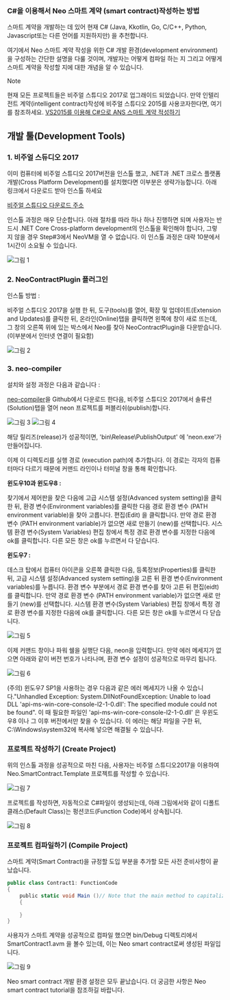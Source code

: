 ### C#을 이용해서 Neo 스마트 계약 (smart contract)작성하는 방법

스마트 계약을 개발하는 데 있어 현재 C# (Java, Kkotlin, Go, C/C++, Python, Javascript또는 다른 언어를 지원하지만) 을 추천합니다. 

여기에서 Neo 스마트 계약 작성을 위한 C# 개발 환경(development environment)을 구성하는 간단한 설명을 다룰 것이며, 
개발자는 어떻게 컴파일 하는 지 그리고 어떻게 스마트 계약을 작성할 지에 대한 개념을 알 수 있습니다. 

 > [!Note]  
 > 현재 모든 프로젝트들은 비주얼 스튜디오 2017로 업그래이드 되었습니다. 만약 인텔리전트 계약(intelligent contract)작성에
비주얼 스튜디오 2015를 사용코자한다면, 여기를 참조하세요. 
[VS2015를 이용해 C#으로 ANS 스마트 계약 적성하기](https://github.com/CityOfZion/docs/blob/develop/en-us/sc/getting-started-2015.md)

## 개발 툴(Development Tools)

### 1. 비주얼 스듀디오 2017
이미 컴퓨터에 비주얼 스튜디오 2017버전을 인스톨 했고, .NET과 .NET 크로스 플랫폼 개발(Cross Platform Development)를 설치했다면
이부분은 생략가능합니다. 아래 링크에서 다운로드 받아 인스톨 하세요

[비주얼 스튜디오 다운로드 주소](https://www.visualstudio.com/products/visual-studio-community-vs)

인스톨 과정은 매우 단순합니다. 아래 절차를 따라 하나 하나 진행하면 되며 사용자는 반드시 .NET Core Cross-platform development의 인스톨을 
확인해야 합니다, 그렇지 않을 경우 Step#3에서 NeoVM을 열 수 없습니다. 이 인스톨 과정은 대략 10분에서 1시간이 소요될 수 있습니다.

![그림 1](/assets/install_core_cross_platform_development_toolset.png)

### 2. NeoContractPlugin 플러그인

인스톨 방법 : 

비주얼 스튜디오 2017을 실행 한 뒤, 도구(tools)를 열어, 확장 및 업데이트(Extension and Updates)를 클릭한 뒤, 온라인(Online)탭을 클릭하면 왼쪽에 창이 새로 뜨는데, 그 창의 오른쪽 위에 있는 박스에서 Neo를 찾아 NeoContractPlugin을 다운받습니다. (이부분에서 인터넷 연결이 필요함)

![그림 2](/assets/download_and_install_smart_contract_plugin.png)

### 3. neo-compiler

설치와 설정 과정은 다음과 같습니다 : 

[neo-compiler](https://github.com/neo-project/neo-compiler)을 Github에서 다운로드 한다음, 비주얼 스튜디오 2017에서  솔류션(Solution)탭을 열어 neon 프로젝트를 퍼블리쉬(publish)합니다. 

![그림 3](/assets/publish_neo_compiler_msil_project.png)
![그림 4](/assets/publish_and_profile_settings.png)

해당 릴리즈(release)가 성공적이면, 'bin\Release\PublishOutput' 에 'neon.exe'가 만들어집니다. 

이제 이 디렉토리를 실행 경로 (execution path)에 추가합니다. 이 경로는 각자의 컴퓨터마다 다르기 때문에 커맨드 라인이나 터미널 창을 통해 확인합니다. 

**윈도우10과 윈도우8 :**

찾기에서 제어판을 찾은 다음에 고급 시스템 설정(Advanced system setting)을 클릭한 뒤, 환경 변수(Environment variables)를 클릭한 다음 
경로 환경 변수 (PATH environment variable)을 찾아 고릅니다. 편집(Edit) 을 클릭합니다. 만약 경로 환경 변수 
(PATH environment variable)가 없으면 새로 만들기 (new)를 선택합니다. 시스템 환경 변수(System Variables) 편집 창에서 
특정 경로 환경 변수를 지정한 다음에 ok를 클릭합니다. 
다른 모든 창은 ok를 누르면서 다 닫습니다. 


**윈도우7 :**

데스크 탑에서 컴퓨터 아이콘을 오른쪽 클릭한 다음, 등록정보(Properties)를 클릭한 뒤, 고급 시스템 설정(Advanced system setting)을 고른 뒤
환경 변수(Environment variables)를 누릅니다. 환경 변수 부분에서 경로 환경 변수를 찾아 고른 뒤 편집(eidt)를 클릭합니다.
만약 경로 환경 변수 (PATH environment variable)가 없으면 새로 만들기 (new)를 선택합니다. 시스템 환경 변수(System Variables) 편집 창에서 
특정 경로 환경 변수를 지정한 다음에 ok를 클릭합니다. 
다른 모든 창은 ok를 누르면서 다 닫습니다. 

![그림 5](/assets/edit_environmental_variables.png)

이제 커맨드 창이나 파워 쉘을 실행단 다음, neon을 입력합니다. 만약 에러 메세지가 없으면 아래와 같이 버전 번호가 나타나며, 환경 변수 설정이 성공적으로 마무리 됩니다. 

![그림 6](/assets/powershell_enviornment_variabled_updated_correctly.png)

(주의) 윈도우7 SP1을 사용하는 경우 다음과 같은 에러 메세지가 나올 수 있습니다."Unhandled Exception: System.DllNotFoundException: Unable to load DLL 'api-ms-win-core-console-l2-1-0.dll': The specified module could not be found".  이 때 필요한 파일인  'api-ms-win-core-console-l2-1-0.dll' 은 우윈도우8 이나 그 이후 버전에서만 찾을 수 있습니다. 이 에러는 해당 파일을 구한 뒤, C:\Windows\system32에 복사해 넣으면 해결될 수 있습니다. 

### 프로젝트 작성하기 (Create Project)

위의 인스톨 과정을 성공적으로 마친 다음, 사용자는 비주얼 스튜디오2017을 이용하여 Neo.SmartContract.Template 프로젝트를 작성할 수 있습니다. 

![그림 7](/assets/new_smart_contract_project.png)

프로젝트를 작성하면, 자동적으로 C#파일이 생성되는데, 아래 그림에서와 같이 디폴트 클래스(Default Class)는 펑션코드(Function Code)에서 상속됩니다. 

![그림 8](/assets/smart_contract_function_code.png)

### 프로젝트 컴파일하기 (Compile Project)

스마트 계약(Smart Contract)을 규정할 도입 부분을 추가할 모든 사전 준비사항이 끝났습니다.

```c#
public class Contract1: FunctionCode
{
    public static void Main ()// Note that the main method to capitalize
    {
        
    }
}
```

사용자가 스마트 계약을 성공적으로 컴파일 했으면 bin/Debug 디렉토리에서 SmartContract1.avm 을 볼수 있는데, 이는 Neo smart contract로써 생성된 파일입니다. 

![그림 9](/assets/compile_smart_contract.png)

Neo smart contract 개발 환경 설정은 모두 끝났습니다. 더 궁금한 사항은 Neo smart contract tutorial을 참조하길 바랍니다. 




 





 

